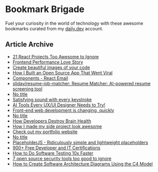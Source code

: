 # Bookmark Brigade
Fuel your curiosity in the world of technology with these awesome bookmarks curated from my [daily.dev](https://app.daily.dev/Anmol-Baranwal) account.

## Article Archive

<!-- DAILY-DEV-BOOKMARKS:START -->
- [21 React Projects Too Awesome to Ignore](https://app.daily.dev/posts/oA67W4rI1?utm_source=rss&utm_medium=bookmarks&utm_campaign=iWZFqWGzJuZ3TMf4ZW9aZ)
- [Frontend Performance Love Story](https://app.daily.dev/posts/TxLr9ZRGq?utm_source=rss&utm_medium=bookmarks&utm_campaign=iWZFqWGzJuZ3TMf4ZW9aZ)
- [Create beautiful images of your code](https://app.daily.dev/posts/As26erti4?utm_source=rss&utm_medium=bookmarks&utm_campaign=iWZFqWGzJuZ3TMf4ZW9aZ)
- [How I Built an Open Source App That Went Viral](https://app.daily.dev/posts/gnxS1fFDa?utm_source=rss&utm_medium=bookmarks&utm_campaign=iWZFqWGzJuZ3TMf4ZW9aZ)
- [Components - React Email](https://app.daily.dev/posts/rGsUYjCR9?utm_source=rss&utm_medium=bookmarks&utm_campaign=iWZFqWGzJuZ3TMf4ZW9aZ)
- [sliday/resume-job-matcher: Resume Matcher: AI-powered resume screening tool](https://app.daily.dev/posts/gwMXVvwSq?utm_source=rss&utm_medium=bookmarks&utm_campaign=iWZFqWGzJuZ3TMf4ZW9aZ)
- [No title](https://app.daily.dev/posts/gSThzyEZK?utm_source=rss&utm_medium=bookmarks&utm_campaign=iWZFqWGzJuZ3TMf4ZW9aZ)
- [Satisfying sound with every keystroke](https://app.daily.dev/posts/DDEmKdL5Y?utm_source=rss&utm_medium=bookmarks&utm_campaign=iWZFqWGzJuZ3TMf4ZW9aZ)
- [AI Tools Every UX/UI Designer Needs to Try!](https://app.daily.dev/posts/wVd6lCHGJ?utm_source=rss&utm_medium=bookmarks&utm_campaign=iWZFqWGzJuZ3TMf4ZW9aZ)
- [Front-end web development is changing, quickly](https://app.daily.dev/posts/r25QHB8SI?utm_source=rss&utm_medium=bookmarks&utm_campaign=iWZFqWGzJuZ3TMf4ZW9aZ)
- [No title](https://app.daily.dev/posts/eR2L5Fk5d?utm_source=rss&utm_medium=bookmarks&utm_campaign=iWZFqWGzJuZ3TMf4ZW9aZ)
- [How Developers Destroy Brain Health](https://app.daily.dev/posts/OHpov2AI7?utm_source=rss&utm_medium=bookmarks&utm_campaign=iWZFqWGzJuZ3TMf4ZW9aZ)
- [How I made my side project look awesome](https://app.daily.dev/posts/z52diwQq2?utm_source=rss&utm_medium=bookmarks&utm_campaign=iWZFqWGzJuZ3TMf4ZW9aZ)
- [Check out my portfolio website](https://app.daily.dev/posts/OO6nrJitR?utm_source=rss&utm_medium=bookmarks&utm_campaign=iWZFqWGzJuZ3TMf4ZW9aZ)
- [No title](https://app.daily.dev/posts/RPBjjBIWN?utm_source=rss&utm_medium=bookmarks&utm_campaign=iWZFqWGzJuZ3TMf4ZW9aZ)
- [PlaceholderJS - Ridiculously simple and lightweight placeholders](https://app.daily.dev/posts/x2BOAyQsv?utm_source=rss&utm_medium=bookmarks&utm_campaign=iWZFqWGzJuZ3TMf4ZW9aZ)
- [900+ Free Developer and IT Certifications](https://app.daily.dev/posts/JUhD9L3M9?utm_source=rss&utm_medium=bookmarks&utm_campaign=iWZFqWGzJuZ3TMf4ZW9aZ)
- [How to Do Software Testing 10x Faster](https://app.daily.dev/posts/zj0pCV4mU?utm_source=rss&utm_medium=bookmarks&utm_campaign=iWZFqWGzJuZ3TMf4ZW9aZ)
- [7 open source security tools too good to ignore](https://app.daily.dev/posts/qQYa7QOUG?utm_source=rss&utm_medium=bookmarks&utm_campaign=iWZFqWGzJuZ3TMf4ZW9aZ)
- [How to Create Software Architecture Diagrams Using the C4 Model](https://app.daily.dev/posts/bgypRAZxw?utm_source=rss&utm_medium=bookmarks&utm_campaign=iWZFqWGzJuZ3TMf4ZW9aZ)
<!-- DAILY-DEV-BOOKMARKS:END -->
